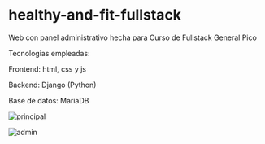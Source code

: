 # healthy-and-fit-fullstack

Web con panel administrativo hecha para Curso de Fullstack General Pico


Tecnologias empleadas:

Frontend: html, css y js

Backend: Django (Python)

Base de datos: MariaDB

![principal](https://user-images.githubusercontent.com/73314594/145400009-9d654d9d-a62d-4ce2-b2d7-0923faf3a09b.png)

![admin](https://user-images.githubusercontent.com/73314594/145400031-3ce88579-d119-4ca0-bc9a-91d9778fbd07.png)
